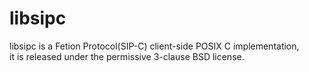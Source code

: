 libsipc
=======

libsipc is a Fetion Protocol(SIP-C) client-side POSIX C implementation,  
it is released under the permissive 3-clause BSD license.
